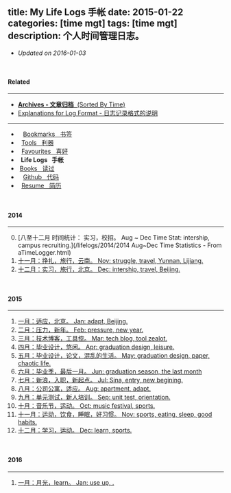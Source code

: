 title: My Life Logs 手帐
date: 2015-01-22
categories: [time mgt]
tags: [time mgt]
description: 个人时间管理日志。
---

- *Updated on 2016-01-03*
<br/>

#### Related
---
- [**Archives - 文章归档**&nbsp; (Sorted By Time)](/archives/)
- [Explanations for Log Format - 日志记录格式的说明](/think/time_mgt/)
---
- <i class="fa fa-bookmark-o">&nbsp;</i> &nbsp;[Bookmarks &nbsp; 书签](/bookmarks)
- <i class="fa fa-gears">&nbsp;</i> [Tools &nbsp; 利器](/tools)
- <i class="fa fa-heart-o">&nbsp;</i> [Favourites &nbsp; 喜好](/favourites)
- **<i class="fa fa-calendar">&nbsp;</i> Life Logs &nbsp; 手帐**
- <span class="val_pos icon-douban"> &nbsp;[Books &nbsp; 读过](http://book.douban.com/people/IceHeGZ/collect?sort=rating&start=0&mode=grid&tags_sort=count)
- <i class="fa fa-github">&nbsp;</i> &nbsp;[Github &nbsp; 代码](http://github.com/IceHe)
- <i class="fa fa-file-text-o">&nbsp;</i> [Resume &nbsp; 简历](/resume)

<br/>

#### 2014
---
0. [八至十二月 时间统计： 实习，校招。 Aug ~ Dec Time Stat: intership, campus recruiting.](/lifelogs/2014/2014 Aug~Dec Time Statistics - From aTimeLogger.html)
11. [十一月：挣扎，旅行，云南。 Nov: struggle, travel, Yunnan, Lijiang.](/lifelogs/2014/11/index.html)
12. [十二月：实习，旅行，北京。 Dec: intership, travel, Beijing.](/lifelogs/2014/12/index.html)

<br/>

#### 2015
---
1. [一月：适应，北京。 Jan: adapt, Beijing.](/lifelogs/2015/01/index.html)
2. [二月：压力，新年。 Feb: pressure, new year.](/lifelogs/2015/02/index.html)
3. [三月：技术博客，工具控。 Mar: tech blog, tool zealot.](/lifelogs/2015/03/index.html)
4. [四月：毕业设计，悠闲。 Apr: graduation design, leisure.](/lifelogs/2015/04/index.html)
5. [五月：毕业设计，论文，混乱的生活。 May: graduation design, paper, chaotic life.](/lifelogs/2015/05/index.html)
6. [六月：毕业季，最后一月。 Jun: graduation season, the last month](/lifelogs/2015/06/index.html)
7. [七月：新浪，入职，新起点。 Jul: Sina, entry, new begining.](/lifelogs/2015/07/index.html)
8. [八月：公司公寓，适应。 Aug: apartment, adapt.](/lifelogs/2015/08/index.html)
9. [九月：单元测试，新人培训。 Sep: unit test, orientation.](/lifelogs/2015/09/index.html)
10. [十月：音乐节，运动。 Oct: music festival, sports.](/lifelogs/2015/10/index.html)
11. [十一月：运动，饮食，睡眠，好习惯。 Nov: sports, eating, sleep, good habits.](/lifelogs/2015/11/index.html)
12. [十二月：学习，运动。 Dec: learn, sports.](/lifelogs/2015/12/index.html)

<br/>

#### 2016
---
1. [一月：月光，learn。 Jan: use up, .](/lifelogs/2016/01/index.html)
